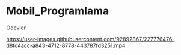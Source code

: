 # Mobil_Programlama
Odevler


https://user-images.githubusercontent.com/92892867/227776476-d8fc4acc-a843-4712-8778-443787fd3251.mp4

